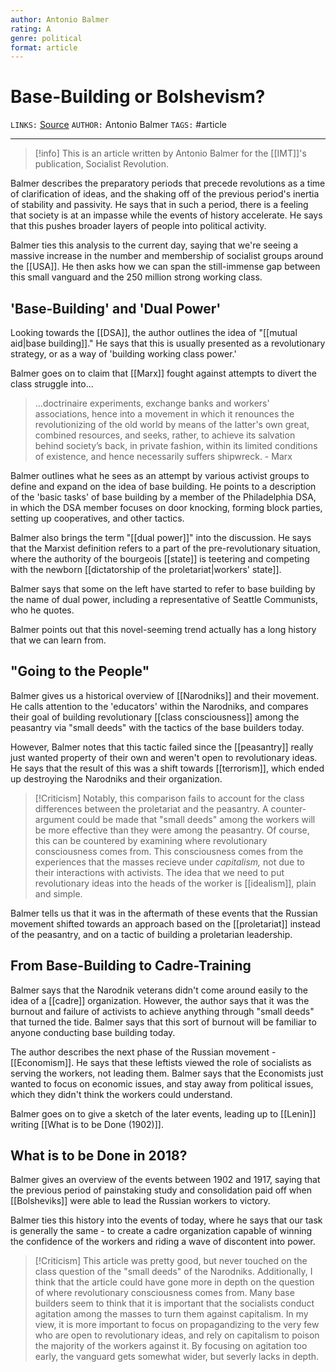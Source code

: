 ```yaml
---
author: Antonio Balmer
rating: A
genre: political
format: article
---
```

# Base-Building or Bolshevism?
`LINKS:` [Source](https://socialistrevolution.org/base-building-or-bolshevism/)
`AUTHOR:` Antonio Balmer
`TAGS:` #article 

---
> [!info]
> This is an article written by Antonio Balmer for the [[IMT]]'s publication, Socialist Revolution.

Balmer describes the preparatory periods that precede revolutions as a time of clarification of ideas, and the shaking off of the previous period's inertia of stability and passivity. He says that in such a period, there is a feeling that society is at an impasse while the events of history accelerate. He says that this pushes broader layers of people into political activity.

Balmer ties this analysis to the current day, saying that we're seeing a massive increase in the number and membership of socialist groups around the [[USA]]. He then asks how we can span the still-immense gap between this small vanguard and the 250 million strong working class. 

## 'Base-Building' and 'Dual Power'
Looking towards the [[DSA]], the author outlines the idea of "[[mutual aid|base building]]." He says that this is usually presented as a revolutionary strategy, or as a way of 'building working class power.' 

Balmer goes on to claim that [[Marx]] fought against attempts to divert the class struggle into...

>...doctrinaire experiments, exchange banks and workers' associations, hence into a movement in which it renounces the revolutionizing of the old world by means of the latter's own great, combined resources, and seeks, rather, to achieve its salvation behind society’s back, in private fashion, within its limited conditions of existence, and hence necessarily suffers shipwreck.
>\- Marx

Balmer outlines what he sees as an attempt by various activist groups to define and expand on the idea of base building. He points to a description of the 'basic tasks' of base building by a member of the Philadelphia DSA, in which the DSA member focuses on door knocking, forming block parties, setting up cooperatives, and other tactics. 

Balmer also brings the term "[[dual power]]" into the discussion. He says that the Marxist definition refers to a part of the pre-revolutionary situation, where the authority of the bourgeois [[state]] is teetering and competing with the newborn [[dictatorship of the proletariat|workers' state]]. 

Balmer says that some on the left have started to refer to base building by the name of dual power, including a representative of Seattle Communists, who he quotes. 

Balmer points out that this novel-seeming trend actually has a long history that we can learn from. 

## "Going to the People"
Balmer gives us a historical overview of [[Narodniks]] and their movement. He calls attention to the 'educators' within the Narodniks, and compares their goal of building revolutionary [[class consciousness]] among the peasantry via "small deeds" with the tactics of the base builders today. 

However, Balmer notes that this tactic failed since the [[peasantry]] really just wanted property of their own and weren't open to revolutionary ideas. He says that the result of this was a shift towards [[terrorism]], which ended up destroying the Narodniks and their organization. 
> [!Criticism]
> Notably, this comparison fails to account for the class differences between the proletariat and the peasantry. A counter-argument could be made that "small deeds" among the workers will be more effective than they were among the peasantry. Of course, this can be countered by examining where revolutionary consciousness comes from. This consciousness comes from the experiences that the masses recieve under *capitalism,* not due to their interactions with activists. The idea that we need to put revolutionary ideas into the heads of the worker is [[idealism]], plain and simple. 

Balmer tells us that it was in the aftermath of these events that the Russian movement shifted towards an approach based on the [[proletariat]] instead of the peasantry, and on a tactic of building a proletarian leadership.

## From Base-Building to Cadre-Training
Balmer says that the Narodnik veterans didn't come around easily to the idea of a [[cadre]] organization. However, the author says that it was the burnout and failure of activists to achieve anything through "small deeds" that turned the tide. Balmer says that this sort of burnout will be familiar to anyone conducting base building today. 

The author describes the next phase of the Russian movement - [[Economism]]. He says that these leftists viewed the role of socialists as serving the workers, not leading them. Balmer says that the Economists just wanted to focus on economic issues, and stay away from political issues, which they didn't think the workers could understand. 

Balmer goes on to give a sketch of the later events, leading up to [[Lenin]] writing [[What is to be Done (1902)]].

## What is to be Done in 2018?
Balmer gives an overview of the events between 1902 and 1917, saying that the previous period of painstaking study and consolidation paid off when [[Bolsheviks]] were able to lead the Russian workers to victory. 

Balmer ties this history into the events of today, where he says that our task is generally the same - to create a cadre organization capable of winning the confidence of the workers and riding a wave of discontent into power. 

> [!Criticism]
> This article was pretty good, but never touched on the class question of the "small deeds" of the Narodniks. Additionally, I think that the article could have gone more in depth on the question of where revolutionary consciousness comes from. Many base builders seem to think that it is important that the socialists conduct agitation among the masses to turn them against capitalism. In my view, it is more important to focus on propagandizing to the very few who are open to revolutionary ideas, and rely on capitalism to poison the majority of the workers against it. By focusing on agitation too early, the vanguard gets somewhat wider, but severly lacks in depth.